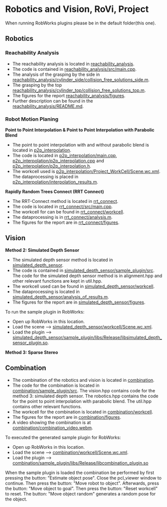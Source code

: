 # Robotics and Vision, RoVi, Project

When running RobWorks plugins please be in the default folder(this one).

## Robotics

### Reachability Analysis

- The reachability analysis is located in [reachability_analysis](reachability_analysis).
- The code is contained in [reachability_analysis/src/main.cpp](reachability_analysis/src/main.cpp).
- The analysis of the grasping by the side in [reachability_analysis/cylinder_side/collision_free_solutions_side.m](reachability_analysis/cylinder_side/collision_free_solutions_side.m).
- The grasping by the top [reachability_analysis/cylinder_top/collision_free_solutions_top.m](reachability_analysis/cylinder_top/collision_free_solutions_top.m).
- The figures for the report [reachability_analysis/figures](reachability_analysis/figures).
- Further description can be found in the [reachability_analysis/README.md](reachability_analysis/README.md).

### Robot Motion Planing

**Point to Point Interpolation & Point to Point Interpolation with Parabolic Blend**

- The point to point interpolation with and without parabolic blend is located in [p2p_interpolation](p2p_interpolation).
- The code is located in [p2p_interpolation/main.cpp](p2p_interpolation/main.cpp), [p2p_interpolation/p2p_interpolation.cpp](p2p_interpolation/p2p_interpolation.cpp) and [p2p_interpolation/p2p_interpolation.h](p2p_interpolation/p2p_interpolation.h).
- The workcell used is [p2p_interpolation/Project_WorkCell/Scene.wc.xml](p2p_interpolation/Project_WorkCell/Scene.wc.xml).
The dataprocessing is placed in [p2p_interpolation/interpolation_results.m](p2p_interpolation/interpolation_results.m).

**Rapidly Random Trees Connect (RRT Connect)**

- The RRT-Connect method is located in [rrt_connect](rrt_connect).
- The code is located in [rrt_connect/src/main.cpp](rrt_connect/src/main.cpp).
- The workcell for can be found in [rrt_connect/workcell](rrt_connect/workcell).
- The dataprocessing is in [rrt_connect/analysis.m](rrt_connect/analysis.m).
- The figures for the report are in [rrt_connect/figures](rrt_connect/figures).

## Vision

**Method 2: Simulated Depth Sensor**

- The simulated depth sensor method is located in [simulated_depth_sensor](simulated_depth_sensor).
- The code is contained in [simulated_depth_sensor/sample_plugin/src](simulated_depth_sensor/sample_plugin/src). The code for the simulated depth sensor method is in alignment.hpp and other relevant functions are kept in util.hpp.
- The workcell used can be found in [simulated_depth_sensor/workcell](simulated_depth_sensor/workcell).
- The dataprocessing is located in [simulated_depth_sensor/analysis_of_results.m](simulated_depth_sensor/analysis_of_results.m).
- The figures for the report are in [simulated_depth_sensor/figures](simulated_depth_sensor/figures).

To run the sample plugin in RobWorks:

- Open up RobWorks in this location.
- Load the scene --> [simulated_depth_sensor/workcell/Scene.wc.xml](simulated_depth_sensor/workcell/Scene.wc.xml).
- Load the plugin --> [simulated_depth_sensor/sample_plugin/libs/Release/libsimulated_depth_sensor_plugin.so](simulated_depth_sensor/sample_plugin/libs/Release/libsimulated_depth_sensor_plugin.so).

**Method 3: Sparse Stereo**

## Combination

- The combination of the robotics and vision is located in [combination](combination).
- The code for the combination is located in [combination/sample_plugin/src](combination/sample_plugin/src). The vision.hpp contains code for the method 3: simulated depth sensor. The robotics.hpp contains the code for the point to point interpolation with parabolic blend. The util.hpp contains other relevant functions.
- The workcell for the combination is located in [combination/workcell](combination/workcell).
- The figures for the report are in [combination/figures](combination/figures).
- A video showing the combination is at [combination/combination_video.webm](combination/combination_video.webm).

To executed the generated sample plugin for RobWorks:

- Open up RobWorks in this location.
- Load the scene --> [combination/workcell/Scene.wc.xml](combination/workcell/Scene.wc.xml).
- Load the plugin --> [combination/sample_plugin/libs/Release/libcombination_plugin.so](combination/sample_plugin/libs/Release/libcombination_plugin.so)

When the sample plugin is loaded the combination be performed by first pressing the button: "Estimate object pose". Close the pcl_viewer window to continue. Then press the button: "Move robot to object". Afterwards, press the button: "Move object to goal". Then press the button: "Reset workcell" to reset. The button: "Move object random" generates a random pose for the object.

